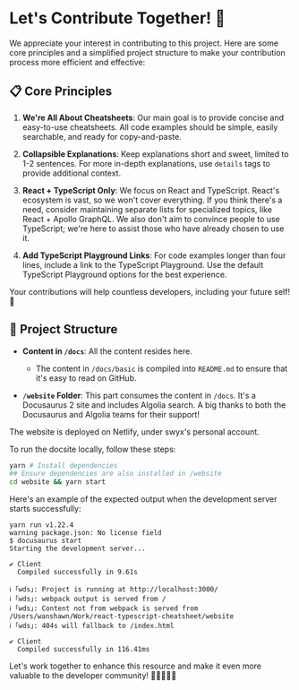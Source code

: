 # Let's Contribute Together! 🚀

We appreciate your interest in contributing to this project. Here are some core principles and a simplified project structure to make your contribution process more efficient and effective:

## 📋 Core Principles

1. **We're All About Cheatsheets**: Our main goal is to provide concise and easy-to-use cheatsheets. All code examples should be simple, easily searchable, and ready for copy-and-paste.

2. **Collapsible Explanations**: Keep explanations short and sweet, limited to 1-2 sentences. For more in-depth explanations, use `details` tags to provide additional context.

3. **React + TypeScript Only**: We focus on React and TypeScript. React's ecosystem is vast, so we won't cover everything. If you think there's a need, consider maintaining separate lists for specialized topics, like React + Apollo GraphQL. We also don't aim to convince people to use TypeScript; we're here to assist those who have already chosen to use it.

4. **Add TypeScript Playground Links**: For code examples longer than four lines, include a link to the TypeScript Playground. Use the default TypeScript Playground options for the best experience.

Your contributions will help countless developers, including your future self! 🙌

## 📁 Project Structure

- **Content in `/docs`**: All the content resides here.
  - The content in `/docs/basic` is compiled into `README.md` to ensure that it's easy to read on GitHub.
  
- **`/website` Folder**: This part consumes the content in `/docs`. It's a Docusaurus 2 site and includes Algolia search. A big thanks to both the Docusaurus and Algolia teams for their support!

The website is deployed on Netlify, under swyx's personal account.

To run the docsite locally, follow these steps:

```bash
yarn # Install dependencies
## Ensure dependencies are also installed in /website
cd website && yarn start
```

Here's an example of the expected output when the development server starts successfully:

```
yarn run v1.22.4
warning package.json: No license field
$ docusaurus start
Starting the development server...

✔ Client
  Compiled successfully in 9.61s

ℹ ｢wds｣: Project is running at http://localhost:3000/
ℹ ｢wds｣: webpack output is served from /
ℹ ｢wds｣: Content not from webpack is served from /Users/wanshawn/Work/react-typescript-cheatsheet/website
ℹ ｢wds｣: 404s will fallback to /index.html

✔ Client
  Compiled successfully in 116.41ms
```

Let's work together to enhance this resource and make it even more valuable to the developer community! 🌟👩‍💻👨‍💻